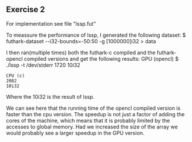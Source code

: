 ## Exercise 2

For implementation see file "lssp.fut"


To meassure the performance of lssp, I generated the following dataset:
    $ futhark-dataset --i32-bounds=-50:50 -g [1000000]i32 > data

I then ran(multiple times) both the futhark-c compiled and the futhark-opencl compiled versions and get the following results:
    GPU (opencl)
    $ ./lssp -t /dev/stderr
    1720
    10i32

    CPU (c)
    2082
    10i32

Where the 10i32 is the result of lssp. 

We can see here that the running time of the opencl compiled version is faster than the cpu version. The speedup is not just a factor of adding the cores of the machine, which means that it is probably limited by the accesses to global memory. Had we increased the size of the array we would probably see a larger speedup in the GPU version.

